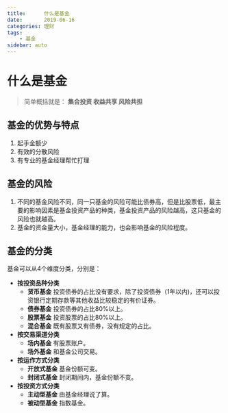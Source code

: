 ```yaml
---
title:      什么是基金
date:       2019-06-16
categories: 理财
tags:
    - 基金
sidebar: auto
---
```

# 什么是基金
> 简单概括就是： **集合投资 收益共享 风险共担**

## 基金的优势与特点
1. 起手金额少
2. 有效的分散风险
3. 有专业的基金经理帮忙打理

## 基金的风险
1. 不同的基金风险不同，同一只基金的风险可能比债券高，但是比股票低，最主要的影响因素是基金投资产品的种类，基金投资产品的风险越高，这只基金的风险也就越高。
2. 基金的资金量大小，基金经理的能力，也会影响基金的风险程度。

## 基金的分类
基金可以从4个维度分类，分别是：
* **按投资品种分类**
    * **货币基金** 投资债券的占比没有要求，除了投资债券（1年以内)，还可以投资银行定期存款等其他收益比较稳定的有价证券。
    * **债券基金** 投资债券的占比80%以上。
    * **股票基金** 投资股票的占比80%以上。
    * **混合基金** 既有股票又有债券，没有规定的占比。
* **按交易渠道分类**
    * **场内基金** 有股票账户。
    * **场外基金** 和基金公司交易。
* **按运作方式分类**
    * **开放式基金** 基金份额可变。
    * **封闭式基金** 封闭期间内，基金份额不变。
* **按投资方式分类**
    * **主动型基金** 由基金经理说了算。
    * **被动型基金** 指数基金。
